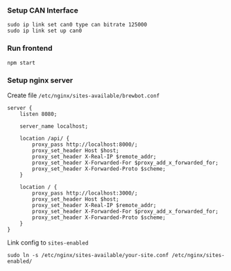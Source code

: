 ### Setup CAN Interface
```
sudo ip link set can0 type can bitrate 125000
sudo ip link set up can0
```

### Run frontend
```
npm start
```

### Setup nginx server

Create file `/etc/nginx/sites-available/brewbot.conf`
```
server {
    listen 8080;

    server_name localhost;

    location /api/ {
        proxy_pass http://localhost:8000/;
        proxy_set_header Host $host;
        proxy_set_header X-Real-IP $remote_addr;
        proxy_set_header X-Forwarded-For $proxy_add_x_forwarded_for;
        proxy_set_header X-Forwarded-Proto $scheme;
    }

    location / {
        proxy_pass http://localhost:3000/;
        proxy_set_header Host $host;
        proxy_set_header X-Real-IP $remote_addr;
        proxy_set_header X-Forwarded-For $proxy_add_x_forwarded_for;
        proxy_set_header X-Forwarded-Proto $scheme;
    }
}
```

Link config to `sites-enabled`
```
sudo ln -s /etc/nginx/sites-available/your-site.conf /etc/nginx/sites-enabled/
```